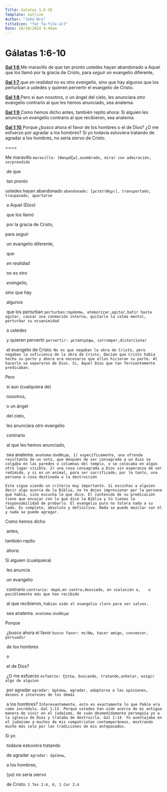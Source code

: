 ```yaml
---
Title: Galatas 1.6-10
Template: outline
Author: "John Wry"
titleIcon: "far fa-file-alt"
Date: 28/10/2024 4:40am
---
```


# Gálatas 1:6-10

[**Gal 1:6** ](verseid:48.1.6) Me maravillo de que tan pronto ustedes hayan abandonado a Aquel que los llamó por la gracia de Cristo, para *seguir* un evangelio diferente,

[**Gal 1:7** ](verseid:48.1.7) que *en realidad* no es otro *evangelio,* sino que hay algunos que los perturban a ustedes y quieren pervertir el evangelio de Cristo.

[**Gal 1:8** ](verseid:48.1.8) Pero si aun nosotros, o un ángel del cielo, les anunciara *otro* evangelio contrario al que les hemos anunciado, sea anatema.

[**Gal 1:9** ](verseid:48.1.9) Como hemos dicho antes, también repito ahora: Si alguien les anuncia un evangelio contrario al que recibieron, sea anatema.

[**Gal 1:10** ](verseid:48.1.10) Porque ¿busco ahora el favor de los hombres o el de Dios? ¿O me esfuerzo por agradar a los hombres? Si yo todavía estuviera tratando de agradar a los hombres, no sería siervo de Cristo.



====

Me maravillo `maravillo: [θαυμάζω],asombrado, mirar con admiración, sorprendido `

​		de que 

​		tan pronto 

ustedes hayan abandonado `abandonado: [μετατίθημι], transportado, traspasado, apartarse`

​	a Aquel (Dios)

​			que los llamó 

​							por la gracia de Cristo, 

para *seguir* 

​		un evangelio diferente, 

​					que 

​							*en realidad* 

​					no es otro 

​							*evangelio,* 

sino que hay 

​				algunos 

​						que los perturban `perturban:ταράσσω, atemorizar,agitar,batir hasta agitar, causar una conmoción interna, quitarle la calma mental, perturbar su ecuanimidad    `

​							a ustedes 

​							y quieren pervertir `pervertir: μεταστρέφω, corromper,distorcionar `

​						el evangelio de Cristo. `No es que negaban la obra de Cristo, pero negaban la suficienca de la obra de Cristo. Decian que Cristo habia hecho su parte y ahora era necesario que ellos hicieran su parte. Al hacerlo se separaron de Dios. Si, Aquel Dios que tan fervientemente predicaban.`

Pero 

​	si aun (cualquiera de)

​			nosotros, 

​			o un ángel 

​						del cielo, 

​	les anunciara *otro* evangelio 

​			contrario 

​				al que les hemos anunciado, 

​					sea anatema. `anatema:ἀνάθεμα, 1) específicamente, una ofrenda resultante de un voto, que después de ser consagrada a un dios se colgaba en las paredes o columnas del templo, o se colocaba en algún otro lugar visible. 2) una cosa consagrada a Dios sin esperanza de ser redimida, y si es un animal, para ser sacrificado; por lo tanto, una persona o cosa destinada a la destrucción `

`Este sigue siendo un criterio muy importante. Si escuchas a alguien decir algo acerca de la Biblia, no te dejes impresionar por la persona que habla, sino escucha lo que dice. El contenido de su predicación tiene que encajar con lo que dice la Biblia y tú tienes la responsabilidad de probarlo. El evangelio puro no tolera nada a su lado. Es completo, absoluto y definitivo. Nada se puede mezclar con él y nada se puede agregar.`

Como hemos dicho 

​			antes, 

también repito 

​			ahora: 

Si alguien (cualquiera)

​	les anuncia 

​			un evangelio 

​			contrario `contrario: παρά,en contra,desviado, en violación a,   ` `o posiblemente más que han recibido`

​				al que recibieron, `habian oido el evangelio claro para ser salvos.`

​		sea anatema. `anatema:ἀνάθεμα `

Porque 

​		¿busco ahora el favor `busco favor: πείθω, hacer amigo, convencer, persuadir   ` 

​									de los hombres 

​									o 

​									el de Dios? 

​		¿O me esfuerzo `esfuerzo: ζητέω, buscando, tratando,anhelar, exigir algo de alguien   `

​				por agradar `agradar: ἀρέσκω, agradar, adaptarse a las opiniones, deseos e intereses de los demás`

​				a los hombres? `Interesantemente, esto es exactamente lo que Pablo era como incrédulo. Gal 1:13  Porque ustedes han oído acerca de mi antigua manera de vivir en el judaísmo, de cuán desmedidamente perseguía yo a la iglesia de Dios y trataba de destruirla. Gal 1:14  Yo aventajaba en el judaísmo a muchos de mis compatriotas contemporáneos, mostrando mucho más celo por las tradiciones de mis antepasados. `

Si yo 

​		todavía estuviera tratando 

​				de agradar `agradar: ἀρέσκω, `

​					a los hombres, 

​		(yo) no sería siervo 

​					de Cristo. `1 Tes 2:4, 6, 1 Cor 2:4`